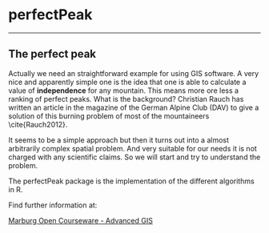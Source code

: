 # perfectPeak
----
## The perfect peak

Actually we need an straightforward example for using GIS software. A very nice and apparently simple one is the idea that one is able to calculate a value of **independence** for any mountain. This means more ore less a ranking of perfect peaks. What is the background? Christian Rauch has written an article in the magazine of the German Alpine Club (DAV) to give a solution of this burning problem of most of the mountaineers \cite{Rauch2012}. 

It seems to be a simple approach but then it turns out into a almost arbitrarily complex spatial problem. And very suitable for our needs it is not charged with any scientific claims. So we will start and try to understand the problem.

The perfectPeak package is the implementation of the different algorithms in R. 

Find further information at:

[Marburg Open Courseware - Advanced GIS](http://moc.environmentalinformatics-marburg.de/doku.php?id=courses:msc:advanced-gis:description)

